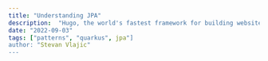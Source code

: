 ```yaml
---
title: "Understanding JPA"
description:  "Hugo, the world's fastest framework for building websites"
date: "2022-09-03"
tags: ["patterns", "quarkus", jpa"]
author: "Stevan Vlajic"
---
```



